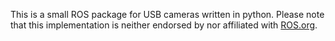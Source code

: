 This is a small ROS package for USB cameras  written in python.
Please note that this implementation is neither endorsed by nor affiliated with [ROS.org](http://www.ros.org).
